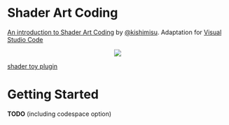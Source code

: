 # Shader Art Coding

[An introduction to Shader Art Coding] by [@kishimisu]. Adaptation for [Visual Studio Code]

<p align="center">
  <a href="https://www.youtube.com/watch?v=f4s1h2YETNY">
     <img src="https://img.youtube.com/vi/f4s1h2YETNY/0.jpg">
  </a>
</p>


[shader toy plugin]

[An introduction to Shader Art Coding]: https://www.youtube.com/watch?v=f4s1h2YETNY
[@kishimisu]: https://www.kishimisu.art/
[Visual Studio Code]: https://code.visualstudio.com/
[shader toy plugin]: https://marketplace.visualstudio.com/items?itemName=stevensona.shader-toy

# Getting Started

**TODO** (including codespace option)